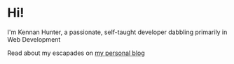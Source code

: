 # Hi!

I'm Kennan Hunter, a passionate, self-taught developer dabbling primarily in Web Development

Read about my escapades on [my personal blog](https://kennan.tech/blog)
